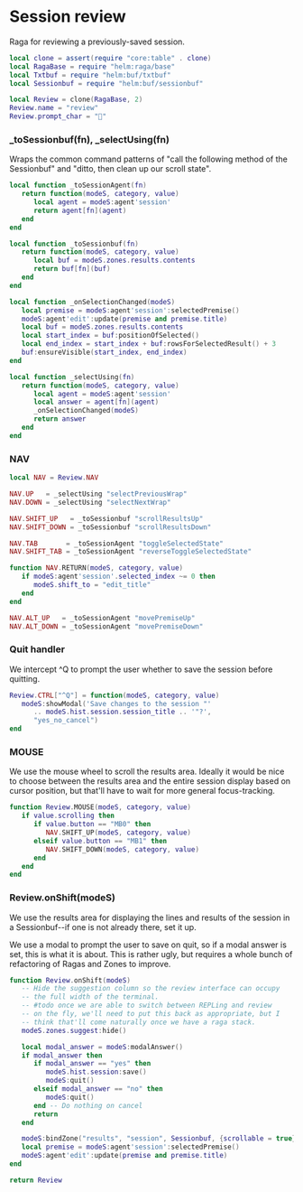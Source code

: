 # Session review

Raga for reviewing a previously\-saved session\.

```lua
local clone = assert(require "core:table" . clone)
local RagaBase = require "helm:raga/base"
local Txtbuf = require "helm:buf/txtbuf"
local Sessionbuf = require "helm:buf/sessionbuf"
```

```lua
local Review = clone(RagaBase, 2)
Review.name = "review"
Review.prompt_char = "💬"
```


### \_toSessionbuf\(fn\), \_selectUsing\(fn\)

Wraps the common command patterns of "call the following method
of the Sessionbuf" and "ditto, then clean up our scroll state"\.

```lua
local function _toSessionAgent(fn)
   return function(modeS, category, value)
      local agent = modeS:agent'session'
      return agent[fn](agent)
   end
end

local function _toSessionbuf(fn)
   return function(modeS, category, value)
      local buf = modeS.zones.results.contents
      return buf[fn](buf)
   end
end

local function _onSelectionChanged(modeS)
   local premise = modeS:agent'session':selectedPremise()
   modeS:agent'edit':update(premise and premise.title)
   local buf = modeS.zones.results.contents
   local start_index = buf:positionOfSelected()
   local end_index = start_index + buf:rowsForSelectedResult() + 3
   buf:ensureVisible(start_index, end_index)
end

local function _selectUsing(fn)
   return function(modeS, category, value)
      local agent = modeS:agent'session'
      local answer = agent[fn](agent)
      _onSelectionChanged(modeS)
      return answer
   end
end
```


### NAV

```lua
local NAV = Review.NAV

NAV.UP   = _selectUsing "selectPreviousWrap"
NAV.DOWN = _selectUsing "selectNextWrap"

NAV.SHIFT_UP   = _toSessionbuf "scrollResultsUp"
NAV.SHIFT_DOWN = _toSessionbuf "scrollResultsDown"

NAV.TAB       = _toSessionAgent "toggleSelectedState"
NAV.SHIFT_TAB = _toSessionAgent "reverseToggleSelectedState"

function NAV.RETURN(modeS, category, value)
   if modeS:agent'session'.selected_index ~= 0 then
      modeS.shift_to = "edit_title"
   end
end

NAV.ALT_UP   = _toSessionAgent "movePremiseUp"
NAV.ALT_DOWN = _toSessionAgent "movePremiseDown"
```


### Quit handler

We intercept ^Q to prompt the user whether to save the session before quitting\.

```lua
Review.CTRL["^Q"] = function(modeS, category, value)
   modeS:showModal('Save changes to the session "'
      .. modeS.hist.session.session_title .. '"?',
      "yes_no_cancel")
end
```


### MOUSE

We use the mouse wheel to scroll the results area\. Ideally it would be nice
to choose between the results area and the entire session display based on
cursor position, but that'll have to wait for more general focus\-tracking\.

```lua
function Review.MOUSE(modeS, category, value)
   if value.scrolling then
      if value.button == "MB0" then
         NAV.SHIFT_UP(modeS, category, value)
      elseif value.button == "MB1" then
         NAV.SHIFT_DOWN(modeS, category, value)
      end
   end
end
```


### Review\.onShift\(modeS\)

We use the results area for displaying the lines and results
of the session in a Sessionbuf\-\-if one is not already there,
set it up\.

We use a modal to prompt the user to save on quit, so if a modal
answer is set, this is what it is about\. This is rather ugly, but
requires a whole bunch of refactoring of Ragas and Zones to improve\.

```lua
function Review.onShift(modeS)
   -- Hide the suggestion column so the review interface can occupy
   -- the full width of the terminal.
   -- #todo once we are able to switch between REPLing and review
   -- on the fly, we'll need to put this back as appropriate, but I
   -- think that'll come naturally once we have a raga stack.
   modeS.zones.suggest:hide()

   local modal_answer = modeS:modalAnswer()
   if modal_answer then
      if modal_answer == "yes" then
         modeS.hist.session:save()
         modeS:quit()
      elseif modal_answer == "no" then
         modeS:quit()
      end -- Do nothing on cancel
      return
   end

   modeS:bindZone("results", "session", Sessionbuf, {scrollable = true})
   local premise = modeS:agent'session':selectedPremise()
   modeS:agent'edit':update(premise and premise.title)
end
```

```lua
return Review
```